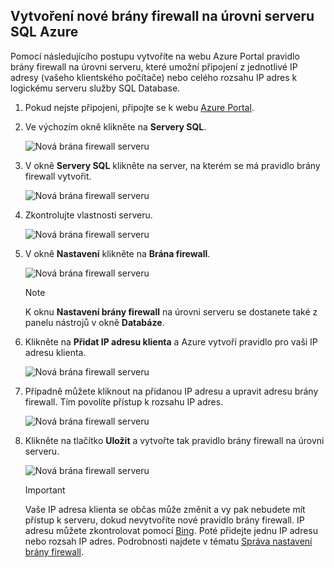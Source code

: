 
<!--
includes/sql-database-create-new-server-firewall-portal.md

Latest Freshness check:  2016-08-01 , rickbyh.

As of circa 2016-04-11, the following topics might include this include:
articles/sql-database/sql-database-get-started-tutorial.md
articles/sql-database/sql-database-configure-firewall-settings

-->
## <a name="create-a-new-azure-sql-serverlevel-firewall"></a>Vytvoření nové brány firewall na úrovni serveru SQL Azure
Pomocí následujícího postupu vytvoříte na webu Azure Portal pravidlo brány firewall na úrovni serveru, které umožní připojení z jednotlivé IP adresy (vašeho klientského počítače) nebo celého rozsahu IP adres k logickému serveru služby SQL Database.

1. Pokud nejste připojeni, připojte se k webu [Azure Portal](http://portal.azure.com).
2. Ve výchozím okně klikněte na **Servery SQL**.
   
      ![Nová brána firewall serveru](./media/sql-database-create-new-server-firewall-portal/sql-database-create-new-server-firewall-portal-1.png)
3. V okně **Servery SQL** klikněte na server, na kterém se má pravidlo brány firewall vytvořit.
   
     ![Nová brána firewall serveru](./media/sql-database-create-new-server-firewall-portal/sql-database-create-new-server-firewall-portal-2.png)
4. Zkontrolujte vlastnosti serveru.
   
     ![Nová brána firewall serveru](./media/sql-database-create-new-server-firewall-portal/sql-database-create-new-server-firewall-portal-3.png)
5. V okně **Nastavení** klikněte na **Brána firewall**.
   
     ![Nová brána firewall serveru](./media/sql-database-create-new-server-firewall-portal/sql-database-create-new-server-firewall-portal-4.png)
   
   > [!NOTE]
   > K oknu **Nastavení brány firewall** na úrovni serveru se dostanete také z panelu nástrojů v okně **Databáze**.
   > 
   > 
6. Klikněte na **Přidat IP adresu klienta** a Azure vytvoří pravidlo pro vaši IP adresu klienta.
   
      ![Nová brána firewall serveru](./media/sql-database-create-new-server-firewall-portal/sql-database-create-new-server-firewall-portal-5.png)
7. Případně můžete kliknout na přidanou IP adresu a upravit adresu brány firewall. Tím povolíte přístup k rozsahu IP adres.
   
      ![Nová brána firewall serveru](./media/sql-database-create-new-server-firewall-portal/sql-database-create-new-server-firewall-portal-6.png)
8. Klikněte na tlačítko **Uložit** a vytvořte tak pravidlo brány firewall na úrovni serveru.
   
     ![Nová brána firewall serveru](./media/sql-database-create-new-server-firewall-portal/sql-database-create-new-server-firewall-portal-7.png)
   
   > [!IMPORTANT]
   > Vaše IP adresa klienta se občas může změnit a vy pak nebudete mít přístup k serveru, dokud nevytvoříte nové pravidlo brány firewall. IP adresu můžete zkontrolovat pomocí [Bing](http://www.bing.com/search?q=my%20ip%20address). Poté přidejte jednu IP adresu nebo rozsah IP adres. Podrobnosti najdete v tématu [Správa nastavení brány firewall](../articles/sql-database/sql-database-configure-firewall-settings.md#manage-existing-server-level-firewall-rules-through-the-azure-portal).
   > 
   > 



<!--HONumber=Nov16_HO2-->



